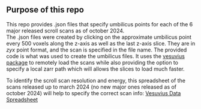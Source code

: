 ## Purpose of this repo
This repo provides .json files that specify umbilicus points for each of the 6 major released scroll scans as of october 2024.<br>
The .json files were created by clicking on the approximate umbilicus point every 500 voxels along the z-axis as well as the last z-axis slice.
They are in *zyx* point format, and the scan is specified in the file name. 
The provided code is what was used to create the umbilicus files. It uses the [vesuvius package](https://github.com/ScrollPrize/vesuvius)
to remotely load the scans while also providing the option to specify a local zarr path which will allows the slices to load much faster.


To identify the scroll scan resolution and energy, this spreadsheet of the scans released 
up to march 2024 (no new major ones released as of october 2024) will help to specify the correct scan info: [Vesuvius Data Spreadsheet](https://docs.google.com/spreadsheets/d/1k-7HUyPSsE_Or-In-OrkbsXCLfPm1NTHj6vGvmH80R4/edit?usp=sharing)